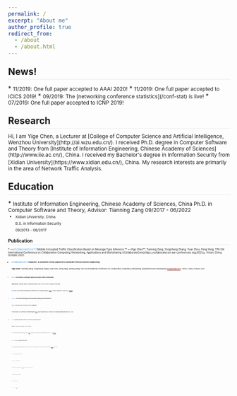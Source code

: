 ```yaml
---
permalink: /
excerpt: "About me"
author_profile: true
redirect_from: 
  - /about
  - /about.html
---
```

<style>
.page__content p {
    margin: 0 0 0em;
}
p{
    /*margin: 0;*/
    /*padding: -30;*/
    /*line-height: 15px;*/
}
a{
	color:#7c1313;
}
ul{
    /*margin: 0;*/
    /*padding: -30;*/
    line-height: 15px;
    margin-block-start: 0em;
    margin-block-end: 0em;
}
ul li, ol li {
    margin-bottom: 0.em;
}
h1, h2, h3, h4, h5, h6 {
	padding-bottom: 0.2em;
	margin: 1em 0 0.5em;
	border-bottom: 2px solid #f2f3f3;
}
</style>

<h2 id="news">News!</h2>
* <small> 11/2019: One full paper accepted to AAAI 2020!</small>
* <small> 11/2019: One full paper accepted to ICICS 2019!</small>
* <small> 09/2019: The [networking conference statistics](/conf-stat) is live!</small>
* <small> 07/2019: One full paper accepted to ICNP 2019!</small>

<h2 id="research">Research</h2>
<small> Hi, I am Yige Chen, a Lecturer at [College of Computer Science and Artificial Intelligence, Wenzhou University](http://ai.wzu.edu.cn/). I received Ph.D. degree in Computer Software and Theory from [Institute of Information Engineering, Chinese Academy of Sciences](http://www.iie.ac.cn/), China. I received my Bachelor's degree in Information Security from [Xidian University](https://www.xidian.edu.cn/), China.</small>
<small>My research interests are primarily in the area of Network Traffic Analysis.</small>

<h2 id="education">Education</h2>
* <small> Institute of Information Engineering, Chinese Academy of Sciences, China  
Ph.D. in Computer Software and Theory, Advisor: Tianning Zang  
09/2017 - 06/2022<small>

* <small> Xidian University, China  
B.S. in Information Security  
09/2013 - 06/2017<small>

<h2 id="publication">Publication</h2>
* <small>**<font color="#5b9bd5">[CollaborateCom'21]</font>Mobile Encrypted Traffic Classification Based on Message Type Inference.**  
**Yige Chen**, Tianning Zang, Yongzheng Zhang, Yuan Zhou, Peng Yang.
17th EAI International Conference on Collaborative Computing: Networking, Applications and Worksharing ([CollaborateCom](https://collaboratecom.eai-conferences.org/2021/)), Virturl, China, October 2021.<small>

* <small>**<font color="#5b9bd5">[CollaborateCom'21]</font>Inspector: A Semantics-Driven Approach to Automatic Protocol Reverse Engineering.**  
**Yige Chen**, Tianning Zang, Yongzheng Zhang, Yuan Zhou, Peng Yang, Yipeng Wang.
17th EAI International Conference on Collaborative Computing: Networking, Applications and Worksharing ([CollaborateCom](https://collaboratecom.eai-conferences.org/2021/)), Virturl, China, October 2021.<small>

* <small>**<font color="#5b9bd5">[ICC'21]</font>Incremental Learning for Mobile Encrypted Traffic Classification.**  
**Yige Chen**, Tianning Zang, Yongzheng Zhang, Yuan Zhou, Linshu Ouyang, Peng Yang.  
ICC 2021-2021 IEEE International Conference on Communications ([ICC](https://icc2021.ieee-icc.org/)), Virturl, Montreal, June 2021. ([slides](./files/icc2021-incremental.pdf))<small>

* <small>**<font color="#5b9bd5">[AAAI'20]</font> Joint Character Embedding and Adversarial Stability Training to Defend Adversarial Text.**  
Hui Liu, Yongzheng Zhang, Yipeng Wang, Zheng Lin, **Yige Chen**.  
The Thirty-Fourth AAAI Conference on Artificial Intelligence ([AAAI](https://aaai.org/Conferences/AAAI-20/)), New York, New York, USA, February 2020. Full paper acceptance rate: 1591/7737 = 20.6%.<small>

* <small>**<font color="#5b9bd5">[ICNP'19]</font> Rethinking Encrypted Traffic Classification: A Multi-Attribute Associated Fingerprint Approach.**  
**Yige Chen**, Tianning Zang, Yongzheng Zhang, Yuan Zhou, Yipeng Wang.  
The 27th IEEE International Conference on Network Protocols ([ICNP](https://icnp19.cs.ucr.edu/)), Chicago, Illinois, USA, October 2019. Full paper acceptance rate: 29/212 = 13.7%. ([pdf](https://icnp19.cs.ucr.edu/proceedings/MainConference/FullPapers/icnp2019-final23.pdf)) ([slides](./files/icnp2019-rethinking.pdf))<small>

* <small>**<font color="#5b9bd5">[IJCAI-PRICAI'20]</font> Gated POS-Level Language Model for Authorship Verification.**  
Linshu Ouyang, Yongzheng Zhang, Hui Liu, **Yige Chen**, Yipeng Wang.
The 29th International Joint Conference on Artificial Intelligence and the 17th Pacific Rim International Conference on Artificial Intelligence ([IJCAI-PRICAI](https://www.ijcai20.org/)), Japan, January 2021. <small>

* <small>**<font color="#5b9bd5">[ICICS'19]</font> DLchain: a Covert Channel over Blockchain based on Dynamic Labels.**  
Jing Tian, Gaopeng Gou, Chang Liu, **Yige Chen**, Gang Xiong, Zhen Li.  
The 2019 International Conference on Information and Communications Security ([ICICS](http://www.icics.cn/)), Beijing, China, December 2019. Full paper acceptance rate: 48/199 = 24.1%.<small>

* <small>**<font color="#5b9bd5">[ICT'20]</font> A Multi-feature-based Approach to Malicious Domain Name Identification from DNS Traffic.**  
Chen Zhao, Yongzheng Zhang, Tianning Zang, **Yige Chen**, Yipeng Wang.  
27th International Conference on Telecommunications ([ICT](http://ict-20.org/)), Bali, Indonesia, October 2020.<small>
